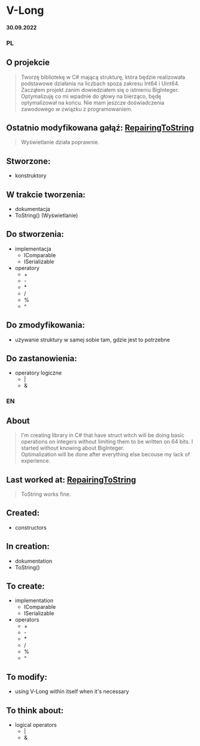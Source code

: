 # V-Long

#### 30.09.2022

### PL
## O projekcie
> Tworzę bibliotekę w C# mającą strukturę, która będzie realizowała podstawowe działania na liczbach spoza zakresu Int64 i Uint64.  
> Zacząłem projekt zanim dowiedziałem się o istnieniu BigInteger.  
> Optymalizuję co mi wpadnie do głowy na bierząco, będę optymalizował na końcu. Nie mam jeszcze doświadczenia zawodowego w związku z programowaniem.
## Ostatnio modyfikowana gałąź: [RepairingToString](https://github.com/4Maksio/V-Long/tree/RepairingToString)
> Wyświetlanie działa poprawnie.
## Stworzone:
* konstruktory
## W trakcie tworzenia:
* dokumentacja
* ToString() (Wyświetlanie)
## Do stworzenia:
* implementacja
  * IComparable
  * ISerializable
* operatory
  * \+
  * \-
  * \*
  * /
  * %
  * ^
## Do zmodyfikowania:
* używanie struktury w samej sobie tam, gdzie jest to potrzebne
## Do zastanowienia:
* operatory logiczne
  * |
  * &
 
### EN
## About
> I'm creating library in C# that have struct witch will be doing basic operations on integers without limiting them to be written on 64 bits.
> I started without knowing about BigInteger.  
> Optimalization will be done after everything else becouse my lack of experience.
## Last worked at: [RepairingToString](https://github.com/4Maksio/V-Long/tree/RepairingToString)
> ToString works fine.
## Created:
* constructors
## In creation:
* dokumentation
* ToString()
## To create:
* implementation
  * IComparable
  * ISerializable
* operators
  * \+
  * \-
  * \*
  * /
  * %
  * ^
## To modify:
* using V-Long within itself when it's necessary
## To think about:
* logical operators
  * |
  * &
